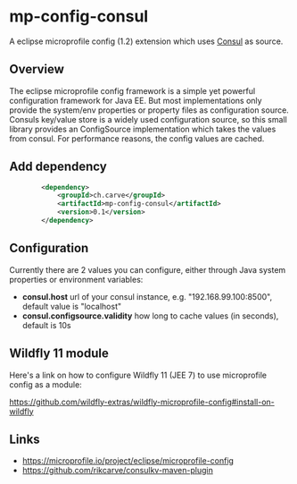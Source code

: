 # mp-config-consul
A eclipse microprofile config (1.2) extension which uses [Consul](https://www.consul.io/) as source.

## Overview
The eclipse microprofile config framework is a simple yet powerful configuration framework for Java EE. But most implementations only provide the system/env properties or property files as configuration source. Consuls key/value store is a widely used configuration source, so this small library provides an ConfigSource implementation which takes the values from consul. For performance reasons, the config values are cached.

## Add dependency
```xml
        <dependency>
            <groupId>ch.carve</groupId>
            <artifactId>mp-config-consul</artifactId>
            <version>0.1</version>
        </dependency>
```

## Configuration
Currently there are 2 values you can configure, either through Java system properties or environment variables:
* **consul.host** url of your consul instance, e.g. "192.168.99.100:8500", default value is "localhost"
* **consul.configsource.validity** how long to cache values (in seconds), default is 10s

## Wildfly 11 module
Here's a link on how to configure Wildfly 11 (JEE 7) to use microprofile config as a module:

https://github.com/wildfly-extras/wildfly-microprofile-config#install-on-wildfly


## Links
* https://microprofile.io/project/eclipse/microprofile-config
* https://github.com/rikcarve/consulkv-maven-plugin
